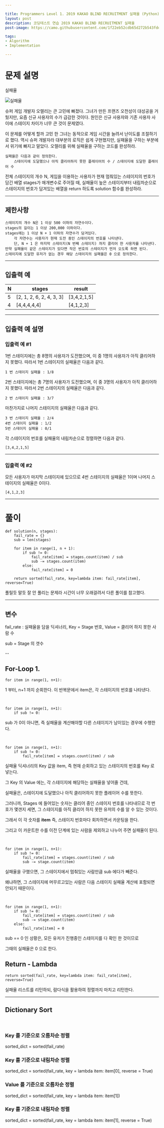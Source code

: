 ```yaml
---

title: Programmers Level 1. 2019 KAKAO BLIND RECRUITMENT 실패율 (Python)
layout: post
description: 코딩테스트 연습 2019 KAKAO BLIND RECRUITMENT 실패율
post-image: https://camo.githubusercontent.com/1f22eb52cdb65d272b543fddc2bbaa92e46e46bb65c69e6512693ce9579e9e02/68747470733a2f2f70726f6772616d6d6572732e636f2e6b722f6173736574732f696d672d6d6574612d70726f6772616d6d6572732d653030383632613763396163643865663531363466386338356233616230313237643038336162353962336139386437323139363930626433353730626633352e706e67

tags:
- Algorithm
- Implementation

---
```



# 문제 설명

실패율

![실패율](https://grepp-programmers.s3.amazonaws.com/files/production/bde471d8ac/48ddf1cc-c4ea-499d-b431-9727ee799191.png)

슈퍼 게임 개발자 오렐리는 큰 고민에 빠졌다. 그녀가 만든 프랜즈 오천성이 대성공을 거뒀지만, 요즘 신규 사용자의 수가 급감한 것이다. 원인은 신규 사용자와 기존 사용자 사이에 스테이지 차이가 너무 큰 것이 문제였다.

이 문제를 어떻게 할까 고민 한 그녀는 동적으로 게임 시간을 늘려서 난이도를 조절하기로 했다. 역시 슈퍼 개발자라 대부분의 로직은 쉽게 구현했지만, 실패율을 구하는 부분에서 위기에 빠지고 말았다. 오렐리를 위해 실패율을 구하는 코드를 완성하라.

    실패율은 다음과 같이 정의한다.
        스테이지에 도달했으나 아직 클리어하지 못한 플레이어의 수 / 스테이지에 도달한 플레이어 수

전체 스테이지의 개수 N, 게임을 이용하는 사용자가 현재 멈춰있는 스테이지의 번호가 담긴 배열 stages가 매개변수로 주어질 때, 실패율이 높은 스테이지부터 내림차순으로 스테이지의 번호가 담겨있는 배열을 return 하도록 solution 함수를 완성하라.

---

## 제한사항

    스테이지의 개수 N은 1 이상 500 이하의 자연수이다.
    stages의 길이는 1 이상 200,000 이하이다.
    stages에는 1 이상 N + 1 이하의 자연수가 담겨있다.
        각 자연수는 사용자가 현재 도전 중인 스테이지의 번호를 나타낸다.
        단, N + 1 은 마지막 스테이지(N 번째 스테이지) 까지 클리어 한 사용자를 나타낸다.
    만약 실패율이 같은 스테이지가 있다면 작은 번호의 스테이지가 먼저 오도록 하면 된다.
    스테이지에 도달한 유저가 없는 경우 해당 스테이지의 실패율은 0 으로 정의한다.

---

## 입출력 예

|N| 	stages| 	result      |
|---|---|--------------|
|5 	|[2, 1, 2, 6, 2, 4, 3, 3]| 	[3,4,2,1,5] |
|4| 	[4,4,4,4,4]|  	[4,1,2,3]  |

---

## 입출력 예 설명

### 입출력 예 #1

1번 스테이지에는 총 8명의 사용자가 도전했으며, 이 중 1명의 사용자가 아직 클리어하지 못했다. 따라서 1번 스테이지의 실패율은 다음과 같다.

    1 번 스테이지 실패율 : 1/8

2번 스테이지에는 총 7명의 사용자가 도전했으며, 이 중 3명의 사용자가 아직 클리어하지 못했다. 따라서 2번 스테이지의 실패율은 다음과 같다.

    2 번 스테이지 실패율 : 3/7

마찬가지로 나머지 스테이지의 실패율은 다음과 같다.

    3 번 스테이지 실패율 : 2/4
    4번 스테이지 실패율 : 1/2
    5번 스테이지 실패율 : 0/1

각 스테이지의 번호를 실패율의 내림차순으로 정렬하면 다음과 같다.

    [3,4,2,1,5]

---

### 입출력 예 #2

모든 사용자가 마지막 스테이지에 있으므로 4번 스테이지의 실패율은 1이며 나머지 스테이지의 실패율은 0이다.

    [4,1,2,3]

---

# 풀이

    def solution(n, stages):
        fail_rate = {}
        sub = len(stages)
    
        for item in range(1, n + 1):
            if sub != 0:
                fail_rate[item] = stages.count(item) / sub
                sub -= stages.count(item)
            else:
                fail_rate[item] = 0
    
        return sorted(fail_rate, key=lambda item: fail_rate[item], reverse=True)


풀릴듯 말듯 잘 안 풀리는 문제라 시간이 너무 오래걸려서 다른 풀이를 참고했다.

---

## 변수

fail_rate : 실패율을 담을 딕셔너리, Key = Stage 번호, Value = 클리어 하지 못한 사람 수

sub = Stage 의 갯수

--

## For-Loop 1.

    for item in range(1, n+1):

1 부터, n+1 까지 순회한다. 이 반복문에서 item은, 각 스테이지의 번호를 나타낸다.

<br>

    for item in range(1, n+1):
        if sub != 0:

sub 가 0이 아니면, 즉 실패율을 계산해야할 다른 스테이지가 남이있는 경우에 수행한다.

<br>

    for item in range(1, n+1):
        if sub != 0:
            fail_rate[item] = stages.count(item) / sub

실패율 딕셔너리의 Key 값을 item, 즉 현재 순회하고 있는 스테이지의 번호를 Key 로 넣는다.

그 Key 의 Value 에는, 각 스테이지에 해당하는 실패율을 넣어줄 건데,

실패율은, 스테이지에 도달했으나 아직 클리어하지 못한 플레이어 수를 뜻한다.

그러니까, Stages 에 들어있는 숫자는 클리어 중인 스테이지 번호를 나타내므로 각 번호가 몇갠지 세면, 그 스테이지를 아직 클리어 하지 못한 유저의 수를 알 수 있는 것이다.

그래서 이 각 숫자를 **item** 즉, 스테이지 번호마다 회차하면서 카운팅을 한다.

그리고 이 카운트한 수를 이전 단계에 있는 사람을 제외하고 나누어 주면 실패율이 된다.

<br>

    for item in range(1, n+1):
        if sub != 0:
            fail_rate[item] = stages.count(item) / sub
            sub -= stage.count(item)

실패율을 구했으면, 그 스테이지에서 멈춰있는 사람만큼 sub 에다가 빼준다.

왜냐하면, 그 스테이지에 머무르고있는 사람은 다음 스테이지 실패율 계산에 포함되면 안되기 때문이다.

<br>

    for item in range(1, n+1):
        if sub != 0:
            fail_rate[item] = stages.count(item) / sub
            sub -= stage.count(item)
        else:
            fail_rate[item] = 0

sub == 0 인 상황은, 모든 유저가 진행중인 스테이지를 다 확인 한 것이므로

그때의 실패율은 0 으로 한다.

## Return - Lambda

    return sorted(fail_rate, key=lambda item: fail_rate[item], reverse=True)

실패율 리스트를 리턴하되, 람다식을 활용하여 정렬까지 마치고 리턴한다.

---

## Dictionary Sort

<br>

### Key 를 기준으로 오름차순 정렬
sorted_dict = sorted(fail_rate)

### Key 를 기준으로 내림차순 정렬
sorted_dict = sorted(fail_rate, key = lambda item: item[0], reverse = True)

### Value 를 기준으로 오름차순 정렬
sorted_dict = sorted(fail_rate, key = lambda item: item[1])

### Key 를 기준으로 내림차순 정렬
sorted_dict = sorted(fail_rate, key = lambda item: item[1], reverse = True)